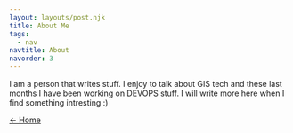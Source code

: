 ```yaml
---
layout: layouts/post.njk
title: About Me
tags:
  - nav
navtitle: About
navorder: 3
---
```


I am a person that writes stuff. I enjoy to talk about GIS tech and these last months I have been working on DEVOPS stuff.
I will write more here when I find something intresting :)


<p>
  <a href="{{ '/' | url }}">← Home</a>
</p>

